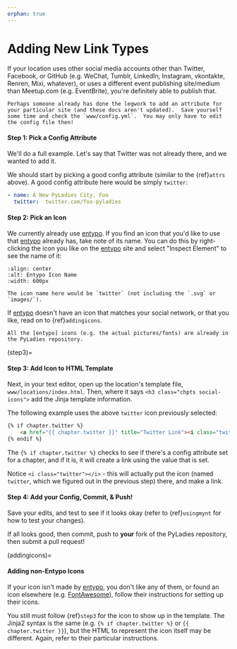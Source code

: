 ```yaml
---
orphan: true
---
```


# Adding New Link Types

If your location uses other social media accounts other than Twitter, Facebook, or GitHub (e.g.  WeChat, Tumblr, LinkedIn, Instagram, vkontakte, Renren, Mixi, whatever), or uses a different event publishing site/medium than Meetup.com (e.g. EventBrite), you're definitely able to publish that.

```{tip}
Perhaps someone already has done the legwork to add an attribute for your particular site (and these docs aren't updated).  Save yourself some time and check the `www/config.yml`.  You may only have to edit the config file then!
```

#### Step 1: Pick a Config Attribute

We'll do a full example.  Let's say that Twitter was not already there, and we wanted to add it.

We should start by picking a good config attribute (similar to the {ref}`attrs` above).  A good config attribute here would be simply `twitter`:

```yaml
- name: A New PyLadies City, Foo
  twitter:  twitter.com/foo-pyladies
```

#### Step 2: Pick an Icon

We currently already use [entypo].  If you find an icon that you'd like to use that [entypo] already has, take note of its name.  You can do this by right-clicking the icon you like on the [entypo] site and select "Inspect Element" to see the name of it:

```{figure} ../../_static/images/entypo_icon_name.png
:align: center
:alt: Entypo Icon Name
:width: 600px

The icon name here would be `twitter` (not including the `.svg` or `images/`).
```

If [entypo] doesn't have an icon that matches your social network, or that you like, read on to {ref}`addingicons`.

```{note}
All the [entypo] icons (e.g. the actual pictures/fonts) are already in the PyLadies repository.
```

(step3)=

#### Step 3: Add Icon to HTML Template

Next, in your text editor, open up the location's template file, `www/locations/index.html`. Then, where it says `<h3 class="chpts social-icons">` add the Jinja template information.

The following example uses the above `twitter` icon previously selected:

```html
{% if chapter.twitter %}
    <a href="{{ chapter.twitter }}" title="Twitter Link"><i class="twitter"></i></a>
{% endif %}
```

The `{% if chapter.twitter %}` checks to see if there's a config attribute set for a chapter, and if it is, it will create a link using the value that is set.

Notice `<i class="twitter"></i>` - this will actually put the icon (named `twitter`, which we figured out in the previous step) there, and make a link.

#### Step 4: Add your Config, Commit, & Push!

Save your edits, and test to see if it looks okay (refer to {ref}`usingmynt` for how to test your changes).

If all looks good, then commit, push to **your** fork of the PyLadies repository, then submit a pull request!

(addingicons)=

#### Adding non-Entypo Icons

If your icon isn't made by [entypo], you don't like any of them, or found an icon elsewhere (e.g. [FontAwesome]), follow their instructions for setting up their icons.

You still must follow {ref}`step3` for the icon to show up in the template.  The Jinja2 syntax is the same (e.g. `{% if chapter.twitter %}` or `{{ chapter.twitter }}`), but the HTML to represent the icon itself may be different.  Again, refer to their particular instructions.

[entypo]: http://www.entypo.com/
[fontawesome]: http://fortawesome.github.io/Font-Awesome/
